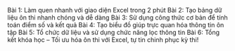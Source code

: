 Bài 1: Làm quen nhanh với giao diện Excel trong 2 phút
Bài 2: Tạo bảng dữ liệu ôn thi nhanh chóng và dễ dàng
Bài 3: Sử dụng công thức cơ bản để tính toán điểm số và kết quả
Bài 4: Tạo biểu đồ giúp trực quan hóa thông tin ôn tập
Bài 5: Tổ chức dữ liệu và sử dụng chức năng lọc thông tin
Bài 6: Tổng kết khóa học – Tối ưu hóa ôn thi với Excel, tự tin chinh phục kỳ thi!